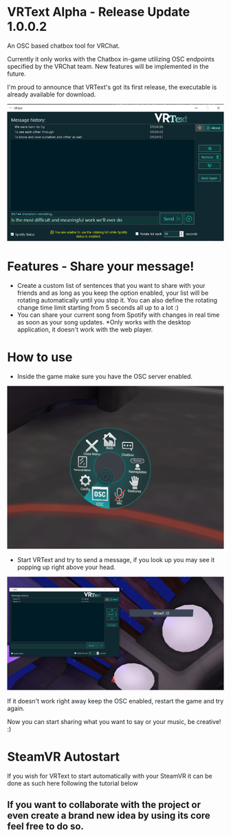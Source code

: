 # VRText Alpha - Release Update 1.0.0.2
An OSC based chatbox tool for VRChat.

Currently it only works with the Chatbox in-game utilizing OSC endpoints specified by the VRChat team. New features will be implemented in the future.

I'm proud to announce that VRText's got its first release, the executable is already available for download.

![VRText application screen - Alpha version](GitContent/demo.png "VRText application screen - Alpha version")

# Features - Share your message!

- Create a custom list of sentences that you want to share with your friends and as long as you keep the option enabled, your list will be rotating automatically until you stop it.
You can also define the rotating change time limit starting from 5 seconds all up to a lot :)
- You can share your current song from Spotify with changes in real time as soon as your song updates. *Only works with the desktop application, it doesn't work with the web player.

# How to use

- Inside the game make sure you have the OSC server enabled.

![VRChat OSC Menu](GitContent/oscdemo.png "VRChat OSC Menu")


- Start VRText and try to send a message, if you look up you may see it popping up right above your head.

![VRChat OSC Menu](GitContent/popdemo.png "VRChat OSC Menu")

If it doesn't work right away keep the OSC enabled, restart the game and try again.


Now you can start sharing what you want to say or your music, be creative! :)


# SteamVR Autostart

If you wish for VRText to start automatically with your SteamVR it can be done as such here following the tutorial below


## If you want to collaborate with the project or even create a brand new idea by using its core feel free to do so.
